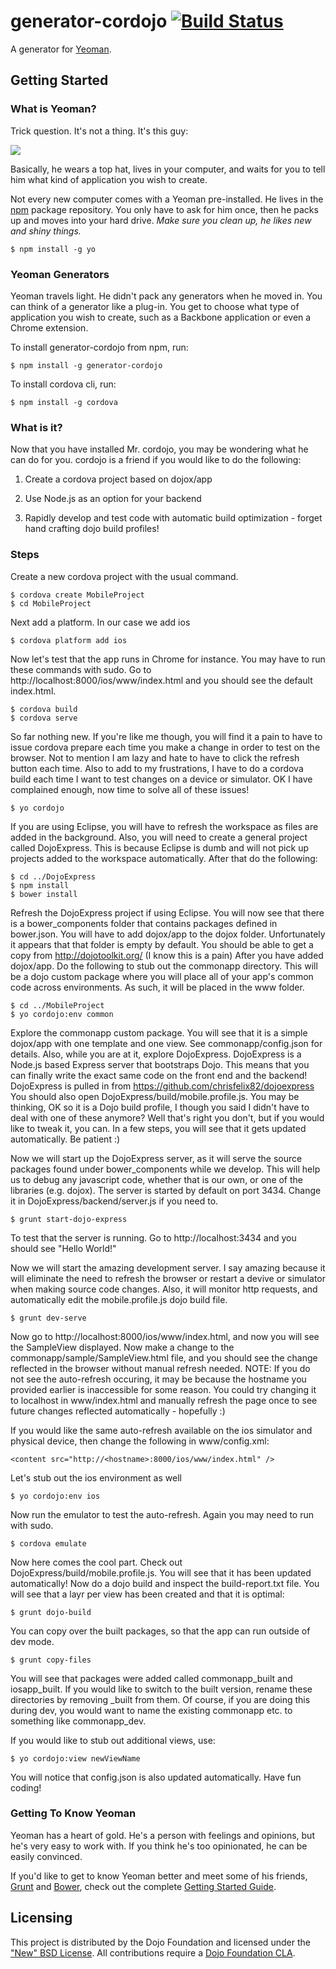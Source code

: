 # generator-cordojo [![Build Status](https://secure.travis-ci.org/chrisfelix82/generator-cordojo.png?branch=master)](https://travis-ci.org/chrisfelix82/generator-cordojo)

A generator for [Yeoman](http://yeoman.io).


## Getting Started

### What is Yeoman?

Trick question. It's not a thing. It's this guy:

![](http://i.imgur.com/JHaAlBJ.png)

Basically, he wears a top hat, lives in your computer, and waits for you to tell him what kind of application you wish to create.

Not every new computer comes with a Yeoman pre-installed. He lives in the [npm](https://npmjs.org) package repository. You only have to ask for him once, then he packs up and moves into your hard drive. *Make sure you clean up, he likes new and shiny things.*

```
$ npm install -g yo
```

### Yeoman Generators

Yeoman travels light. He didn't pack any generators when he moved in. You can think of a generator like a plug-in. You get to choose what type of application you wish to create, such as a Backbone application or even a Chrome extension.

To install generator-cordojo from npm, run:

```
$ npm install -g generator-cordojo
```

To install cordova cli, run:

```
$ npm install -g cordova
```

### What is it?
Now that you have installed Mr. cordojo, you may be wondering what he can do for you.  cordojo is a friend if you would like to do the following:

1. Create a cordova project based on dojox/app

2. Use Node.js as an option for your backend

3. Rapidly develop and test code with automatic build optimization - forget hand crafting dojo build profiles!

### Steps

Create a new cordova project with the usual command.

```
$ cordova create MobileProject
$ cd MobileProject
```

Next add a platform. In our case we add ios

```
$ cordova platform add ios
```

Now let's test that the app runs in Chrome for instance.  You may have to run these commands with sudo.  Go to http://localhost:8000/ios/www/index.html and you should see the default index.html.

```
$ cordova build
$ cordova serve
```

So far nothing new.  If you're like me though, you will find it a pain to have to issue cordova prepare each time you make a change in order to test on the browser. Not to mention I am lazy and hate to have to click the refresh button each time.  Also to add to my frustrations, I have to do a cordova build each time I want to test changes on a device or simulator.  OK I have complained enough, now time to solve all of these issues!

```
$ yo cordojo
```

If you are using Eclipse, you will have to refresh the workspace as files are added in the background.  Also, you will need to create a general project called DojoExpress.  This is because Eclipse is dumb and will not pick up projects added to the workspace automatically.  After that do the following:

```
$ cd ../DojoExpress
$ npm install
$ bower install
```

Refresh the DojoExpress project if using Eclipse.  You will now see that there is a bower_components folder that contains packages defined in bower.json.  You will have to add dojox/app to the dojox folder.  Unfortunately it appears that that folder is empty by default.  You should be able to get a copy from http://dojotoolkit.org/ (I know this is a pain)
After you have added dojox/app.  Do the following to stub out the commonapp directory.  This will be a dojo custom package where you will place all of your app's common code across environments.  As such, it will be placed in the www folder.

```
$ cd ../MobileProject
$ yo cordojo:env common
```

Explore the commonapp custom package.  You will see that it is a simple dojox/app with one template and one view.  See commonapp/config.json for details.
Also, while you are at it, explore DojoExpress.  DojoExpress is a Node.js based Express server that bootstraps Dojo.  This means that you can finally write the exact same code on the front end and the backend!  DojoExpress is pulled in from https://github.com/chrisfelix82/dojoexpress
You should also open DojoExpress/build/mobile.profile.js.  You may be thinking, OK so it is a Dojo build profile, I though you said I didn't have to deal with one of these anymore?  Well that's right you don't, but if you would like to tweak it, you can.  In a few steps, you will see that it gets updated automatically.  Be patient :)

Now we will start up the DojoExpress server, as it will serve the source packages found under bower_components while we develop.  This will help us to debug any javascript code, whether that is our own, or one of the libraries (e.g. dojox).  The server is started by default on port 3434.  Change it in DojoExpress/backend/server.js if you need to.

```
$ grunt start-dojo-express
```

To test that the server is running.  Go to http://localhost:3434 and you should see "Hello World!"

Now we will start the amazing development server.  I say amazing because it will eliminate the need to refresh the browser or restart a devive or simulator when making source code changes. Also, it will monitor http requests, and automatically edit the mobile.profile.js dojo build file.

```
$ grunt dev-serve
```

Now go to http://localhost:8000/ios/www/index.html, and now you will see the SampleView displayed.  Now make a change to the commonapp/sample/SampleView.html file, and you should see the change reflected in the browser without manual refresh needed.
NOTE: If you do not see the auto-refresh occuring, it may be because the hostname you provided earlier is inaccessible for some reason.  You could try changing it to localhost in www/index.html and manually refresh the page once to see future changes reflected automatically - hopefully :)

If you would like the same auto-refresh available on the ios simulator and physical device, then change the following in www/config.xml:

```
<content src="http://<hostname>:8000/ios/www/index.html" />
```

Let's stub out the ios environment as well

```
$ yo cordojo:env ios
```

Now run the emulator to test the auto-refresh.  Again you may need to run with sudo.

```
$ cordova emulate
```

Now here comes the cool part.  Check out DojoExpress/build/mobile.profile.js.  You will see that it has been updated automatically!
Now do a dojo build and inspect the build-report.txt file.  You will see that a layr per view has been created and that it is optimal:

```
$ grunt dojo-build
```

You can copy over the built packages, so that the app can run outside of dev mode.

```
$ grunt copy-files
```

You will see that packages were added called commonapp_built and iosapp_built.  If you would like to switch to the built version, rename these directories by removing _built from them.  Of course, if you are doing this during dev, you would want to name the existing commonapp etc. to something like commonapp_dev.

If you would like to stub out additional views, use:

```
$ yo cordojo:view newViewName
```

You will notice that config.json is also updated automatically.  Have fun coding!

### Getting To Know Yeoman


Yeoman has a heart of gold. He's a person with feelings and opinions, but he's very easy to work with. If you think he's too opinionated, he can be easily convinced.

If you'd like to get to know Yeoman better and meet some of his friends, [Grunt](http://gruntjs.com) and [Bower](http://bower.io), check out the complete [Getting Started Guide](https://github.com/yeoman/yeoman/wiki/Getting-Started).


## Licensing

This project is distributed by the Dojo Foundation and licensed under the ["New" BSD License](https://github.com/ibm-dojo/dcordova/blob/master/LICENSE).
All contributions require a [Dojo Foundation CLA](http://dojofoundation.org/about/claForm).
